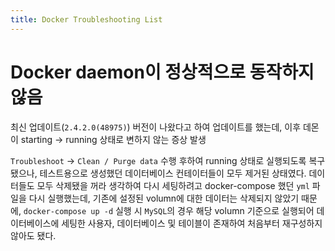 ```yaml
---
title: Docker Troubleshooting List
---
```


# Docker daemon이 정상적으로 동작하지 않음
최신 업데이트(`2.4.2.0(48975)`) 버전이 나왔다고 하여 업데이트를 했는데, 이후 데몬이 starting -> running 상태로 변하지 않는 증상 발생

`Troubleshoot` -> `Clean / Purge data` 수행 후하여 running 상태로 실행되도록 복구됐으나, 테스트용으로 생성했던 데이터베이스 컨테이터들이 모두 제거된 상태였다. 데이터들도 모두 삭제됐을 꺼라 생각하여 다시 세팅하려고 docker-compose 했던 `yml` 파일을 다시 실행했는데, 기존에 설정된 volumn에 대한 데이터는 삭제되지 않았기 때문에,  `docker-compose up -d` 실행 시 `MySQL`의 경우 해당 volumn 기준으로 실행되어 데이터베이스에 세팅한 사용자, 데이터베이스 및 테이블이 존재하여 처음부터 재구성하지 않아도 됐다.
